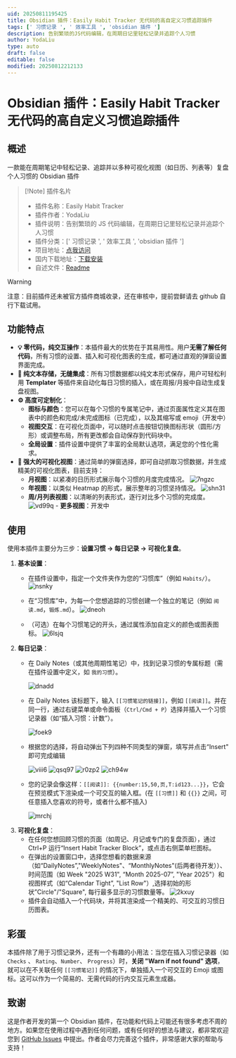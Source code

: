 ```yaml
---
uid: 20250811195425
title: Obsidian 插件：Easily Habit Tracker 无代码的高自定义习惯追踪插件
tags: [' 习惯记录 ', ' 效率工具 ', 'obsidian 插件 ']
description: 告别繁琐的JS代码编辑，在周期日记里轻松记录并追踪个人习惯
author: YodaLiu
type: auto
draft: false
editable: false
modified: 20250812212133
---
```


# Obsidian 插件：Easily Habit Tracker 无代码的高自定义习惯追踪插件

## 概述

一款能在周期笔记中轻松记录、追踪并以多种可视化视图（如日历、列表等）复盘个人习惯的 Obsidian 插件

> [!Note] 插件名片
> - 插件名称：Easily Habit Tracker
> - 插件作者：YodaLiu
> - 插件说明：告别繁琐的 JS 代码编辑，在周期日记里轻松记录并追踪个人习惯
> - 插件分类：[' 习惯记录 ', ' 效率工具 ', 'obsidian 插件 ']
> - 项目地址：[点我访问](https://github.com/yodaliu0414/obsidian-easily-habit-tracker)
> - 国内下载地址：[下载安装](暂无)
> - 自述文件：[Readme](https://github.com/yodaliu0414/obsidian-easily-habit-tracker/blob/main/README.md)

> [!Warning]
> 注意：目前插件还未被官方插件商城收录，还在审核中，提前尝鲜请去 github 自行下载试用。

## 功能特点

- **💡 零代码，纯交互操作**：本插件最大的优势在于其易用性。用户**无需了解任何代码**，所有习惯的设置、插入和可视化图表的生成，都可通过直观的弹窗设置界面完成。
- **📝 纯文本存储，无缝集成**：所有习惯数据都以纯文本形式保存，用户可轻松利用 **Templater** 等插件来自动化每日习惯的插入，或在周报/月报中自动生成复盘视图。
- **⚙️ 高度可定制化**：
	- **图标与颜色**：您可以在每个习惯的专属笔记中，通过页面属性定义其在图表中的颜色和完成/未完成图标（已完成），以及其缩写或 emoji（开发中）
	- **视图交互**：在可视化页面中，可以随时点击按钮切换图标形状（圆形/方形）或调整布局，所有更改都会自动保存到代码块中。
	- **全局设置**：插件设置中提供了丰富的全局默认选项，满足您的个性化需求。
- **🎨 强大的可视化视图**：通过简单的弹窗选择，即可自动抓取习惯数据，并生成精美的可视化图表，目前支持：
	- **月视图**：以紧凑的日历形式展示每个习惯的月度完成情况。
	    ![7ngzc](https://cdn.pkmer.cn/images/202508122125799.png!pkmer)
	- **年视图**：以类似 Heatmap 的形式，展示整年的习惯坚持情况。
	    ![shn31](https://cdn.pkmer.cn/images/202508122125801.png!pkmer)
	- **周/月列表视图**：以清晰的列表形式，逐行对比多个习惯的完成度。
		![vd99q](https://cdn.pkmer.cn/images/202508122125802.png!pkmer)	- **更多视图**：开发中

## 使用

使用本插件主要分为三步：**设置习惯 → 每日记录 → 可视化复盘**。

1. **基本设置**：
    - 在插件设置中，指定一个文件夹作为您的“习惯库”（例如 `Habits/`）。
	   ![nsnky](https://cdn.pkmer.cn/images/202508122125803.png!pkmer)
    - 在“习惯库”中，为每一个您想追踪的习惯创建一个独立的笔记（例如 `阅读.md`，`锻炼.md`）。
     ![dneoh](https://cdn.pkmer.cn/images/202508122125804.png!pkmer)

    - （可选）在每个习惯笔记的开头，通过属性添加自定义的颜色或图表图标。
      ![6lsjq](https://cdn.pkmer.cn/images/202508122125805.png!pkmer)
2. **每日记录**：
    - 在 Daily Notes（或其他周期性笔记）中，找到记录习惯的专属标题（需在插件设置中定义，如 `我的习惯`）。

       ![dnadd](https://cdn.pkmer.cn/images/202508122125806.png!pkmer)

    - 在 Daily Notes 该标题下，输入 `[[习惯笔记的链接]]`，例如 `[[阅读]]`。并在同一行，通过右键菜单或命令面板（`Ctrl/Cmd + P`）选择并插入一个习惯记录器（如“插入习惯：计数”）。

       ![foek9](https://cdn.pkmer.cn/images/202508122125807.png!pkmer)

    - 根据您的选择，将自动弹出下列四种不同类型的弹窗，填写并点击“Insert" 即可完成编辑

       ![viii6](https://cdn.pkmer.cn/images/202508122125808.png!pkmer)
      ![qsq97](https://cdn.pkmer.cn/images/202508122125809.png!pkmer)
      ![r0zp2](https://cdn.pkmer.cn/images/202508122125810.png!pkmer)      ![ch94w](https://cdn.pkmer.cn/images/202508122125811.png!pkmer)

    - 您的记录会像这样：`[[阅读]]: {{number:15,50,页,T:id123...}}`，它会在预览模式下渲染成一个可交互的输入框。(在 `[[习惯]]` 和 `{{}}` 之间，可任意插入您喜欢的符号，或者什么都不插入)

        ![mrchj](https://cdn.pkmer.cn/images/202508122125812.png!pkmer)
3. **可视化复盘**：
    - 在任何您想回顾习惯的页面（如周记、月记或专门的复盘页面），通过 Ctrl+P 运行“Insert Habit Tracker Block”，或点击右侧菜单栏图标。
    - 在弹出的设置窗口中，选择您想看的数据来源（如“DailyNotes”,"WeeklyNotes"、“MonthlyNotes"(后两者待开发））、时间范围（如 Week "2025 W31", “Month 2025-07”, "Year 2025"）和视图样式（如“Calendar Tight”, "List Row"）,选择初始的形状”Circle"/"Square", 每行最多显示的习惯数量等。
        ![2kxuy](https://cdn.pkmer.cn/images/202508122125813.png!pkmer)
    - 插件会自动插入一个代码块，并将其渲染成一个精美的、可交互的习惯日历图表。

## 彩蛋

本插件除了用于习惯记录外，还有一个有趣的小用法：当您在插入习惯记录器（如 `Checks` 、 `Rating`、`Number`、 `Progress`）时，**关闭 "Warn if not found" 选项**，就可以在不关联任何 `[[习惯笔记]]` 的情况下，单独插入一个可交互的 Emoji 或图标。这可以作为一个简易的、无需代码的行内交互元素生成器。

## 致谢

这是作者开发的第一个 Obsidian 插件，在功能和代码上可能还有很多考虑不周的地方。如果您在使用过程中遇到任何问题，或有任何好的想法与建议，都非常欢迎您到 [GitHub Issues](https://github.com/yodaliu0414/obsidian-easily-habit-tracker/issues) 中提出。作者会尽力完善这个插件，非常感谢大家的帮助与支持！


